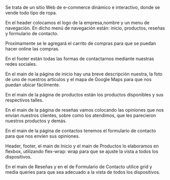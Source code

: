 Se trata de un sitio Web de e-commerce dinámico e interactivo, donde se vende todo tipo de ropa.

En el header colocamos el logo de la empresa,nombre y un menu de navegación.
En dicho menú de navegación están: inicio, productos, reseñas y formulario de contacto.

Proximamente se le agregará el carrito de compras para que se puedan hacer online las compras.

En el footer están todas las formas de contactarnos mediante nuestras redes sociales.

En el main de la página de inicio hay una breve descripción nuestra, la foto de uno de nuestros artículos y el mapa de Google Maps para que nos puedan ubicar fácilmente.

En el main de la página de productos están los productos disponibles y sus respectivos talles.

En el main de la página de reseñas vamos colocando las opiniones que nos envían nuestros clientes, sobre como los atendimos, que les parecieron nuestros productos y demás.

En el main de la página de contactos tenemos el formulario de contacto para que nos envíen sus opiniones.

Header, footer, el main de Inicio y el main de Productos lo elaboramos en flexbox, utilizando flex-wrap: wrap para que se ajuste la vista a todos los dispositivos.

En el main de Reseñas y en el de Formulario de Contacto utilice grid y media queries para que sea adecuado a la vista de todos los dispositivos.

